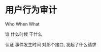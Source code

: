 # 用户行为审计

Who       When           What

谁         什么时候         干什么

认证       事件发生时间    对那个接口, 发起了什么请求